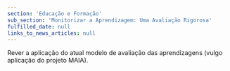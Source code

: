 ```yaml
---
section: 'Educação e Formação'
sub_section: 'Monitorizar a Aprendizagem: Uma Avaliação Rigorosa'
fulfilled_date: null
links_to_news_articles: null
---
```


Rever a aplicação do atual modelo de avaliação das aprendizagens (vulgo aplicação do projeto MAIA).